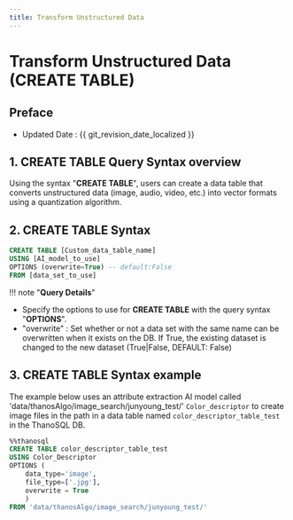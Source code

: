 ```yaml
---
title: Transform Unstructured Data
---
```


# **Transform Unstructured Data (CREATE TABLE)**

## Preface

- Updated Date : {{ git_revision_date_localized }}

## **1. CREATE TABLE Query Syntax overview**

Using the syntax "**CREATE TABLE**", users can create a data table that converts unstructured data (image, audio, video, etc.) into vector formats using a quantization algorithm.

## **2. CREATE TABLE Syntax**

```sql
CREATE TABLE [Custom_data_table_name]
USING [AI_model_to_use]
OPTIONS (overwrite=True) -- default:False
FROM [data_set_to_use]
```

!!! note "**Query Details**"

- Specify the options to use for **CREATE TABLE** with the query syntax "**OPTIONS**".
- "overwrite" : Set whether or not a data set with the same name can be overwritten when it exists on the DB. If True, the existing dataset is changed to the new dataset (True|False, DEFAULT: False)

## **3. CREATE TABLE Syntax example**

The example below uses an attribute extraction AI model called 'data/thanosAlgo/image_search/junyoung_test/' `Color_descriptor` to create image files in the path in a data table named `color_descriptor_table_test` in the ThanoSQL DB.

```sql
%%thanosql
CREATE TABLE color_descriptor_table_test
USING Color_Descriptor
OPTIONS (
    data_type='image',
    file_type=['.jpg'],
    overwrite = True
    )
FROM 'data/thanosAlgo/image_search/junyoung_test/'
```
